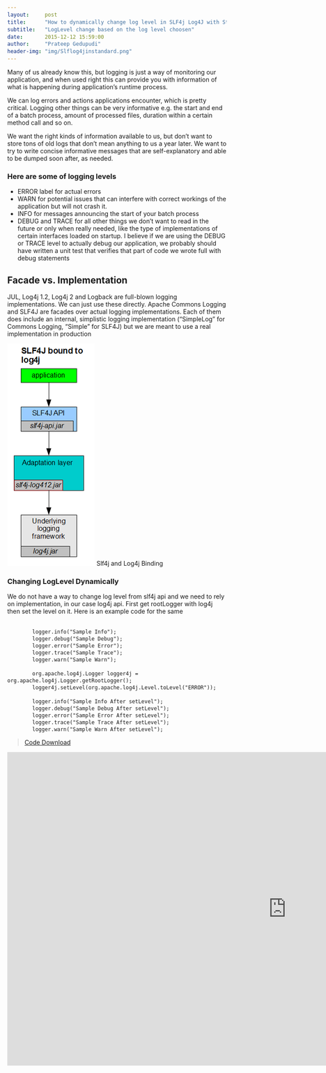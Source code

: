```yaml
---
layout:     post
title:      "How to dynamically change log level in SLF4j Log4J with Standalone Java Class"
subtitle:   "LogLevel change based on the log level choosen"
date:       2015-12-12 15:59:00
author:     "Prateep Gedupudi"
header-img: "img/Slflog4jinstandard.png"
---
```

<p>
	Many of us already know this, but logging is just a way of monitoring our application, and when used right this can provide you with information of what is happening during application’s runtime process.
</p>
<p>
	We can log errors and actions applications encounter, which is pretty critical. Logging other things can be very informative e.g. the start and end of a batch process, amount of processed files, duration within a certain method call and so on.
</p>
<p>
	We want the right kinds of information available to us, but don’t want to store tons of old logs that don’t mean anything to us a year later. We want to try to write concise informative messages that are self-explanatory and able to be dumped soon after, as needed.
</p>
<h3 class="section-heading">Here are some of logging levels</h3>
<ul class="list-group">
  <li class="list-group-item">ERROR label for actual errors</li>
  <li class="list-group-item">WARN for potential issues that can interfere with correct workings of the application but will not crash it.</li>
  <li class="list-group-item">INFO for messages announcing the start of your batch process</li>
  <li class="list-group-item">DEBUG and TRACE for all other things we don’t want to read in the future or only when really needed, like the type of implementations of certain interfaces loaded on startup. I believe if we are using the DEBUG or TRACE level to actually debug our application, we probably should have written a unit test that verifies that part of code we wrote full with debug statements</li>
</ul>

<h2 class="section-heading">Facade vs. Implementation</h2>
<p>
	JUL, Log4j 1.2, Log4j 2 and Logback are full-blown logging implementations. We can just use these directly.
	Apache Commons Logging and SLF4J are facades over actual logging implementations. Each of them does include an internal, simplistic logging implementation (“SimpleLog” for Commons Logging, “Simple” for SLF4J) but we are meant to use a real implementation in production
</p>
<img class="img-responsive center-block" src="/img/slf4jlog4jbinding.png" alt="">
<span class="caption text-muted">Slf4j and Log4j Binding</span>
<h3 class="section-heading">Changing LogLevel Dynamically</h3>
<p>We do not have a way to change log level from slf4j api and we need to rely on implementation, in our case log4j api. First get rootLogger with log4j then set the level on it. Here is an example code for the same </p>

<pre><code>
		logger.info("Sample Info");
		logger.debug("Sample Debug");
		logger.error("Sample Error");
		logger.trace("Sample Trace");
		logger.warn("Sample Warn");
		
		org.apache.log4j.Logger logger4j = org.apache.log4j.Logger.getRootLogger();
		logger4j.setLevel(org.apache.log4j.Level.toLevel("ERROR"));
				
		logger.info("Sample Info After setLevel");
		logger.debug("Sample Debug After setLevel");
		logger.error("Sample Error After setLevel");
		logger.trace("Sample Trace After setLevel");
		logger.warn("Sample Warn After setLevel");
</code></pre>
<blockquote><a href="https://github.com/prateepgedupudi/Slf4jLog4jDemoApp.git">Code Download</a> </blockquote>

<div class="embed-responsive embed-responsive-16by9">
	<iframe width="1280" height="720" src="https://www.youtube.com/embed/9KJDWEyuhgE" frameborder="0" allowfullscreen></iframe>
</div>
